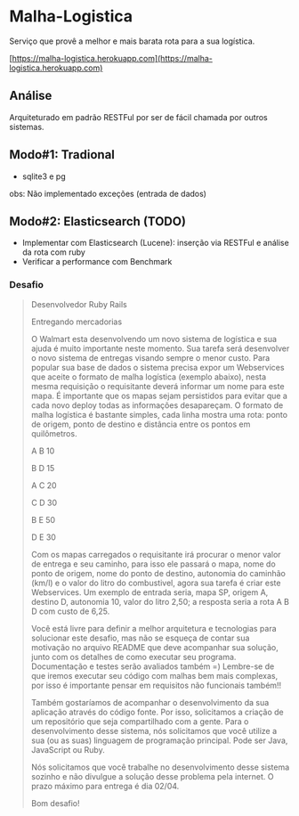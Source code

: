 # Malha-Logistica

Serviço que provê a melhor e mais barata rota para a sua logística.

[https://malha-logistica.herokuapp.com](https://malha-logistica.herokuapp.com)

## Análise

Arquiteturado em padrão RESTFul por ser de fácil chamada por outros sistemas.

## Modo#1: Tradional
* sqlite3 e pg

obs: Não implementado exceções (entrada de dados)

## Modo#2: Elasticsearch (TODO)

* Implementar com Elasticsearch (Lucene): inserção via RESTFul e análise da rota com ruby
* Verificar a performance com Benchmark


### Desafio

> Desenvolvedor Ruby Rails
>
>Entregando mercadorias
>
>O Walmart esta desenvolvendo um novo sistema de logística e sua ajuda é muito importante neste momento. Sua tarefa será desenvolver o novo sistema de entregas visando sempre o menor custo. Para popular sua base de dados o sistema precisa expor um Webservices que aceite o formato de malha logística (exemplo abaixo), nesta mesma requisição o requisitante deverá informar um nome para este mapa. É importante que os mapas sejam persistidos para evitar que a cada novo deploy todas as informações desapareçam. O formato de malha logística é bastante simples, cada linha mostra uma rota: ponto de origem, ponto de destino e distância entre os pontos em quilômetros.
>
>
>A B 10
>
>B D 15
>
>A C 20
>
>C D 30
>
>B E 50
>
>D E 30
>
>
>Com os mapas carregados o requisitante irá procurar o menor valor de entrega e seu caminho, para isso ele passará o mapa, nome do ponto de origem, nome do ponto de destino, autonomia do caminhão (km/l) e o valor do litro do combustivel, agora sua tarefa é criar este Webservices. Um exemplo de entrada seria, mapa SP, origem A, destino D, autonomia 10, valor do litro 2,50; a resposta seria a rota A B D com custo de 6,25.
>
>Você está livre para definir a melhor arquitetura e tecnologias para solucionar este desafio, mas não se esqueça de contar sua motivação no arquivo README que deve acompanhar sua solução, junto com os detalhes de como executar seu programa. Documentação e testes serão avaliados também =) Lembre-se de que iremos executar seu código com malhas bem mais complexas, por isso é importante pensar em requisitos não funcionais também!!
>
>Também gostaríamos de acompanhar o desenvolvimento da sua aplicação através do código fonte. Por isso, solicitamos a criação de um repositório que seja compartilhado com a gente. Para o desenvolvimento desse sistema, nós solicitamos que você utilize a sua (ou as suas) linguagem de programação principal. Pode ser Java, JavaScript ou Ruby.
>
>Nós solicitamos que você trabalhe no desenvolvimento desse sistema sozinho e não divulgue a solução desse problema pela internet. O prazo máximo para entrega é dia 02/04.
>
>Bom desafio!